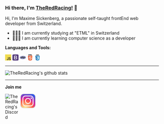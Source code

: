 ### Hi there, I'm [TheRedRacing!](https://sickenberg.com) 👋

Hi, I'm Maxime Sickenberg, a passionate self-taught frontEnd web developer from Switzerland.
- 👨🏽‍🎓  I am currently studying at "ETML" in Switzerland
- 👨🏽‍💻 I am currently learning computer science as a developer

**Languages and Tools:**  

<code><img height="20" src="https://raw.githubusercontent.com/github/explore/80688e429a7d4ef2fca1e82350fe8e3517d3494d/topics/javascript/javascript.png"></code>
<code><img height="20" src="https://raw.githubusercontent.com/github/explore/80688e429a7d4ef2fca1e82350fe8e3517d3494d/topics/bootstrap/bootstrap.png"></code>
<code><img height="20" src="https://raw.githubusercontent.com/github/explore/80688e429a7d4ef2fca1e82350fe8e3517d3494d/topics/php/php.png"></code>
<code><img height="20" src="https://raw.githubusercontent.com/github/explore/80688e429a7d4ef2fca1e82350fe8e3517d3494d/topics/html/html.png"></code>
<code><img height="20" src="https://raw.githubusercontent.com/github/explore/80688e429a7d4ef2fca1e82350fe8e3517d3494d/topics/css/css.png"></code>
<hr>

![TheRedRacing's github stats](https://github-readme-stats.vercel.app/api?username=TheRedRacing&show_icons=true)

<hr>

**Join me**

<a href="https://discord.gg/P6QBHjY">
  <img align="left" alt="TheRedRacing's Discord" width="50px" src="https://raw.githubusercontent.com/anuraghazra/anuraghazra/master/assets/discord-round.svg" />
</a> 

<a href="https://www.instagram.com/makcnma.s/">
  <img align="left" alt="TheRedRacing's instagram" width="50px" src="https://github.com/LeonardoSchmittK/instagramLogoClone/blob/master/screenshot.png" />
</a>
<!--
**TheRedRacing/TheRedRacing** is a ✨ _special_ ✨ repository because its `README.md` (this file) appears on your GitHub profile.

Here are some ideas to get you started:

- 👯 I’m looking to collaborate on  ...
- 🤔 I’m looking for help with ...
- 💬 Ask me about ...
- 📫 How to reach me: ...
- 😄 Pronouns: ...
- ⚡ Fun fact: 
-->
